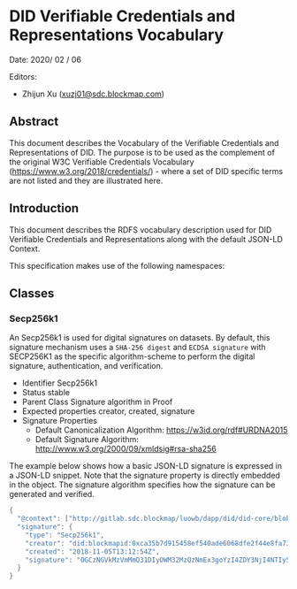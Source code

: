 # DID Verifiable Credentials and Representations Vocabulary
Date: 2020/ 02 / 06

Editors: 
- Zhijun Xu (xuzj01@sdc.blockmap.com)

## Abstract
This document describes the Vocabulary of the Verifiable Credentials and Representations of DID. The purpose is to be used as the complement of the original W3C Verifiable Credentials Vocabulary (https://www.w3.org/2018/credentials/) - where a set of DID specific terms are not listed and they are illustrated here. 

## Introduction
This document describes the RDFS vocabulary description used for DID Verifiable Credentials and Representations along with the default JSON-LD Context.

This specification makes use of the following namespaces:


## Classes
### Secp256k1

An Secp256k1 is used for digital signatures on datasets. By default, this signature mechanism uses a ```SHA-256 digest``` and ```ECDSA signature``` with SECP256K1 as the specific algorithm-scheme to perform the digital signature, authentication, and verification.

- Identifier
Secp256k1
- Status
stable
- Parent Class
Signature algorithm in Proof
- Expected properties
creator, created, signature
- Signature Properties
    - Default Canonicalization Algorithm: https://w3id.org/rdf#URDNA2015
    - Default Signature Algorithm: http://www.w3.org/2000/09/xmldsig#rsa-sha256

The example below shows how a basic JSON-LD signature is expressed in a JSON-LD snippet. Note that the signature property is directly embedded in the object. The signature algorithm specifies how the signature can be generated and verified.

```java
{
  "@context": ["http://gitlab.sdc.blockmap/luowb/dapp/did/did-core/blob/master/context/v1"]
  "signature": {
    "type": "Secp256k1",
    "creator": "did:blockmapid:0xca35b7d915458ef540ade6068dfe2f44e8fa733c",
    "created": "2018-11-05T13:12:54Z",
    "signature": "OGCzNGVkMzVmMmQ31DIyOWM32MzQzNmEx3goYzI4ZDY3NjI4NTIy5Tk="
  }
}
```